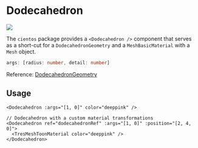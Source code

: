 # Dodecahedron <Badge type="warning" text="^1.6.0" />

![](/cientos/dodecahedron.png)

The `cientos` package provides a `<Dodecahedron />` component that serves as a short-cut for a `DodecahedronGeometry` and a `MeshBasicMaterial` with a `Mesh` object.

```typescript
args: [radius: number, detail: number]
```

Reference: [DodecahedronGeometry](https://threejs.org/docs/?q=dode#api/en/geometries/DodecahedronGeometry)

## Usage

```vue
<Dodecahedron :args="[1, 0]" color="deeppink" />

// Dodecahedron with a custom material transformations
<Dodecahedron ref="dodecahedronRef" :args="[1, 0]" :position="[2, 4, 0]">
  <TresMeshToonMaterial color="deeppink" />
</Dodecahedron>
```
